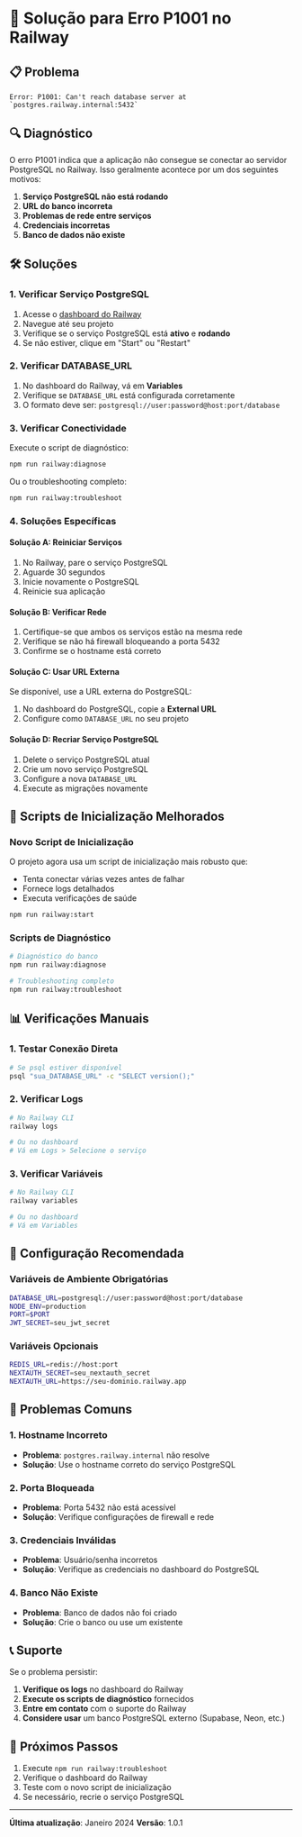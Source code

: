 # 🔧 Solução para Erro P1001 no Railway

## 📋 Problema
```
Error: P1001: Can't reach database server at `postgres.railway.internal:5432`
```

## 🔍 Diagnóstico

O erro P1001 indica que a aplicação não consegue se conectar ao servidor PostgreSQL no Railway. Isso geralmente acontece por um dos seguintes motivos:

1. **Serviço PostgreSQL não está rodando**
2. **URL do banco incorreta**
3. **Problemas de rede entre serviços**
4. **Credenciais incorretas**
5. **Banco de dados não existe**

## 🛠️ Soluções

### 1. Verificar Serviço PostgreSQL

1. Acesse o [dashboard do Railway](https://railway.app/dashboard)
2. Navegue até seu projeto
3. Verifique se o serviço PostgreSQL está **ativo** e **rodando**
4. Se não estiver, clique em "Start" ou "Restart"

### 2. Verificar DATABASE_URL

1. No dashboard do Railway, vá em **Variables**
2. Verifique se `DATABASE_URL` está configurada corretamente
3. O formato deve ser: `postgresql://user:password@host:port/database`

### 3. Verificar Conectividade

Execute o script de diagnóstico:

```bash
npm run railway:diagnose
```

Ou o troubleshooting completo:

```bash
npm run railway:troubleshoot
```

### 4. Soluções Específicas

#### Solução A: Reiniciar Serviços
1. No Railway, pare o serviço PostgreSQL
2. Aguarde 30 segundos
3. Inicie novamente o PostgreSQL
4. Reinicie sua aplicação

#### Solução B: Verificar Rede
1. Certifique-se que ambos os serviços estão na mesma rede
2. Verifique se não há firewall bloqueando a porta 5432
3. Confirme se o hostname está correto

#### Solução C: Usar URL Externa
Se disponível, use a URL externa do PostgreSQL:
1. No dashboard do PostgreSQL, copie a **External URL**
2. Configure como `DATABASE_URL` no seu projeto

#### Solução D: Recriar Serviço PostgreSQL
1. Delete o serviço PostgreSQL atual
2. Crie um novo serviço PostgreSQL
3. Configure a nova `DATABASE_URL`
4. Execute as migrações novamente

## 🚀 Scripts de Inicialização Melhorados

### Novo Script de Inicialização
O projeto agora usa um script de inicialização mais robusto que:
- Tenta conectar várias vezes antes de falhar
- Fornece logs detalhados
- Executa verificações de saúde

```bash
npm run railway:start
```

### Scripts de Diagnóstico
```bash
# Diagnóstico do banco
npm run railway:diagnose

# Troubleshooting completo
npm run railway:troubleshoot
```

## 📊 Verificações Manuais

### 1. Testar Conexão Direta
```bash
# Se psql estiver disponível
psql "sua_DATABASE_URL" -c "SELECT version();"
```

### 2. Verificar Logs
```bash
# No Railway CLI
railway logs

# Ou no dashboard
# Vá em Logs > Selecione o serviço
```

### 3. Verificar Variáveis
```bash
# No Railway CLI
railway variables

# Ou no dashboard
# Vá em Variables
```

## 🔧 Configuração Recomendada

### Variáveis de Ambiente Obrigatórias
```bash
DATABASE_URL=postgresql://user:password@host:port/database
NODE_ENV=production
PORT=$PORT
JWT_SECRET=seu_jwt_secret
```

### Variáveis Opcionais
```bash
REDIS_URL=redis://host:port
NEXTAUTH_SECRET=seu_nextauth_secret
NEXTAUTH_URL=https://seu-dominio.railway.app
```

## 🚨 Problemas Comuns

### 1. Hostname Incorreto
- **Problema**: `postgres.railway.internal` não resolve
- **Solução**: Use o hostname correto do serviço PostgreSQL

### 2. Porta Bloqueada
- **Problema**: Porta 5432 não está acessível
- **Solução**: Verifique configurações de firewall e rede

### 3. Credenciais Inválidas
- **Problema**: Usuário/senha incorretos
- **Solução**: Verifique as credenciais no dashboard do PostgreSQL

### 4. Banco Não Existe
- **Problema**: Banco de dados não foi criado
- **Solução**: Crie o banco ou use um existente

## 📞 Suporte

Se o problema persistir:

1. **Verifique os logs** no dashboard do Railway
2. **Execute os scripts de diagnóstico** fornecidos
3. **Entre em contato** com o suporte do Railway
4. **Considere usar** um banco PostgreSQL externo (Supabase, Neon, etc.)

## 🔄 Próximos Passos

1. Execute `npm run railway:troubleshoot`
2. Verifique o dashboard do Railway
3. Teste com o novo script de inicialização
4. Se necessário, recrie o serviço PostgreSQL

---

**Última atualização**: Janeiro 2024
**Versão**: 1.0.1


